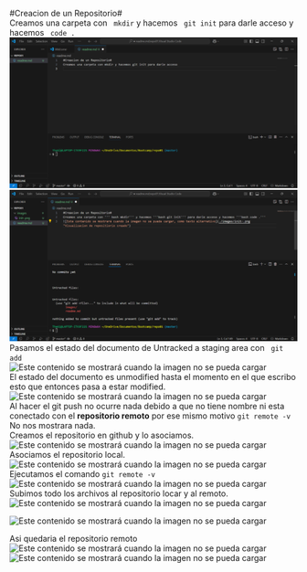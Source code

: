 #Creacion de un Repositorio#  
Creamos una carpeta con ``` mkdir``` y hacemos ``` git init``` para darle acceso y hacemos ``` code .```  
![Este contenido se mostrará cuando la imagen no se pueda cargar](./images/init-.png "Visualizacion de repositiorio creado")  
![Este contenido se mostrará cuando la imagen no se pueda cargar](./images/status1.png "Visualizacion de status") 
Pasamos el estado del documento de Untracked a staging area con 
``` git add```  
![Este contenido se mostrará cuando la imagen no se pueda cargar](./images/status2.png "Visualizacion de git add y de status")  
El estado del documento es unmodified hasta el momento en el que escribo esto que entonces pasa a estar modified.  
![Este contenido se mostrará cuando la imagen no se pueda cargar](./images/status3.png "Visualizacion de git add y de status")  
Al hacer el git push no ocurre nada debido a que no tiene nombre ni esta conectado con el **repositorio remoto** por ese mismo motivo ```git remote -v``` No nos mostrara nada.  
Creamos el repositorio en github y lo asociamos.
![Este contenido se mostrará cuando la imagen no se pueda cargar](./images/repoRemote1.png "Visualizacion de repositorio remoto")  
Asociamos el repositorio local.  
![Este contenido se mostrará cuando la imagen no se pueda cargar](./images/repoRemote2.png "Asociacion Repositorio")  
Ejecutamos el comando ```git remote -v```  
![Este contenido se mostrará cuando la imagen no se pueda cargar](./images/repoRemote3.png "Visualizacion git remote -v ")  
Subimos todo los archivos al repositorio locar y al remoto.  
![Este contenido se mostrará cuando la imagen no se pueda cargar](./images/repoRemote4.png "Visualizacion git commit -am")  

![Este contenido se mostrará cuando la imagen no se pueda cargar](./images/repoRemote5.png "Visualizacion git push origin")   

Asi quedaria el repositorio remoto  
![Este contenido se mostrará cuando la imagen no se pueda cargar](./images/repoRemote6.png "Visualizacion remoto")   
![Este contenido se mostrará cuando la imagen no se pueda cargar](./images/repoRemote7.png "Visualizacion remoto")  
